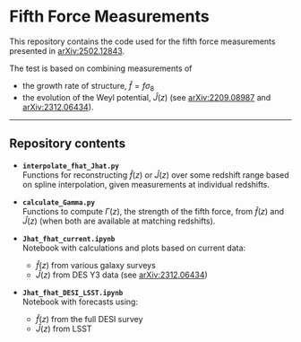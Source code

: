 # Fifth Force Measurements

This repository contains the code used for the fifth force measurements presented in [arXiv:2502.12843](https://arxiv.org/abs/2502.12843).  

The test is based on combining measurements of  

- the growth rate of structure, $\hat{f} = f\sigma_8$  
- the evolution of the Weyl potential, $\hat{J}(z)$ (see [arXiv:2209.08987](https://arxiv.org/abs/2209.08987) and [arXiv:2312.06434](https://arxiv.org/abs/2312.06434)).  

---

## Repository contents

- **`interpolate_fhat_Jhat.py`**  
  Functions for reconstructing $\hat{f}(z)$ or $\hat{J}(z)$ over some redshift range based on spline interpolation, given measurements at individual redshifts.  

- **`calculate_Gamma.py`**  
  Functions to compute $\Gamma(z)$, the strength of the fifth force, from $\hat{f}(z)$ and $\hat{J}(z)$ (when both are available at matching redshifts).  

- **`Jhat_fhat_current.ipynb`**  
  Notebook with calculations and plots based on current data:  
  - $\hat{f}(z)$ from various galaxy surveys  
  - $\hat{J}(z)$ from DES Y3 data (see [arXiv:2312.06434](https://arxiv.org/abs/2312.06434))  

- **`Jhat_fhat_DESI_LSST.ipynb`**  
  Notebook with forecasts using:  
  - $\hat{f}(z)$ from the full DESI survey  
  - $\hat{J}(z)$ from LSST  


